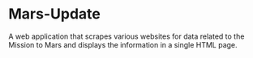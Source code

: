 # Mars-Update
A web application that scrapes various websites for data related to the Mission to Mars and displays the information in a single HTML page.
